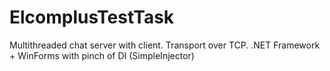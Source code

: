 # ElcomplusTestTask

Multithreaded chat server with client.
Transport over TCP.
.NET Framework + WinForms with pinch of DI (SimpleInjector)
